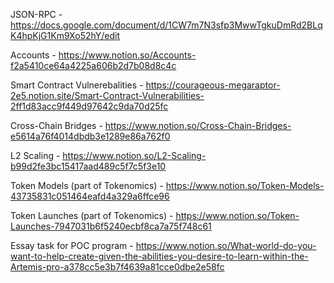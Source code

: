 JSON-RPC - https://docs.google.com/document/d/1CW7m7N3sfp3MwwTgkuDmRd2BLqK4hpKjG1Km9Xo52hY/edit

Accounts - https://www.notion.so/Accounts-f2a5410ce64a4225a606b2d7b08d8c4c

Smart Contract Vulnerebalities -  https://courageous-megaraptor-2e5.notion.site/Smart-Contract-Vulnerabilities-2ff1d83acc9f449d97642c9da70d25fc

Cross-Chain Bridges - https://www.notion.so/Cross-Chain-Bridges-e5614a76f4014dbdb3e1289e86a762f0

L2 Scaling - https://www.notion.so/L2-Scaling-b99d2fe3bc15417aad489c5f7c5f3e10

Token Models (part of Tokenomics) - https://www.notion.so/Token-Models-43735831c051464eafd4a329a6ffce96

Token Launches (part of Tokenomics) - https://www.notion.so/Token-Launches-7947031b6f5240ecbf8ca7a75f748c61 

Essay task for POC program - https://www.notion.so/What-world-do-you-want-to-help-create-given-the-abilities-you-desire-to-learn-within-the-Artemis-pro-a378cc5e3b7f4639a81cce0dbe2e58fc
